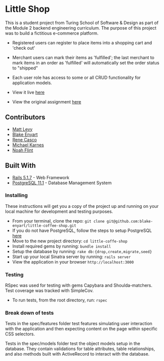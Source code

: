 # Little Shop

This is a student project from Turing School of Software & Design as part of the Module 2 backend engineering curriculum.  The purpose of this project was to build a fictitious e-commerce platform.
- Registered users can register to place items into a shopping cart and 'check out'
- Merchant users can mark their items as 'fulfilled'; the last merchant to mark items in an order as 'fulfilled' will automatically set the order status to "shipped"
- Each user role has access to some or all CRUD functionality for application models.

- View it live [here](https://intense-crag-12421.herokuapp.com/)  
- View the original assignment [here](https://github.com/turingschool-projects/little_shop_v2)


## Contributors
- [Matt Levy](https://github.com/milevy1)
- [Blake Enyart](https://github.com/blake-enyart)
- [Rene Casco](https://github.com/renecasco)
- [Michael Karnes](https://github.com/mikekarnes123)
- [Noah Flint](https://github.com/n-flint)

## Built With

* [Rails 5.1.7](http://sinatrarb.com/) - Web Framework
* [PostgreSQL 11.1](https://postgresapp.com/) - Database Management System


### Installing

These instructions will get you a copy of the project up and running on your local machine for development and testing purposes.

- From your terminal, clone the repo: ```git clone git@github.com:blake-enyart/little-coffee-shop.git```
- If you do not have PostgreSQL, follow the steps to setup PostgreSQL [here](https://postgresapp.com/)
- Move to the new project directory: ```cd little-coffe-shop```
- Install required gems by running: ```bundle install```
- Setup the database by running: ```rake db:{drop,create,migrate,seed}```
- Start up your local Sinatra server by running: ```rails server```
- View the application in your browser ```http://localhost:3000```


### Testing

RSpec was used for testing with gems Capybara and Shoulda-matchers.  Test coverage was tracked with SimpleCov.

- To run tests, from the root directory, run: ```rspec```


### Break down of tests

Tests in the spec/features folder test features simulating user interaction with the application and then expecting content on the page within specific CSS selectors.

Tests in the spec/models folder test the object models setup in the database.  They contain validations for table attributes, table relationships, and also methods built with ActiveRecord to interact with the database.
